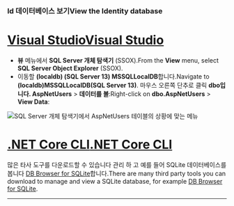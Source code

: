 ### <a name="view-the-identity-database"></a><span data-ttu-id="9241f-101">Id 데이터베이스 보기</span><span class="sxs-lookup"><span data-stu-id="9241f-101">View the Identity database</span></span>

# <a name="visual-studiotabvisual-studio"></a>[<span data-ttu-id="9241f-102">Visual Studio</span><span class="sxs-lookup"><span data-stu-id="9241f-102">Visual Studio</span></span>](#tab/visual-studio) 

* <span data-ttu-id="9241f-103">**뷰** 메뉴에서 **SQL Server 개체 탐색기** (SSOX).</span><span class="sxs-lookup"><span data-stu-id="9241f-103">From the **View** menu, select **SQL Server Object Explorer** (SSOX).</span></span>
* <span data-ttu-id="9241f-104">이동할 **(localdb) (SQL Server 13) MSSQLLocalDB**합니다.</span><span class="sxs-lookup"><span data-stu-id="9241f-104">Navigate to **(localdb)MSSQLLocalDB(SQL Server 13)**.</span></span> <span data-ttu-id="9241f-105">마우스 오른쪽 단추로 클릭 **dbo입니다. AspNetUsers** > **데이터를 볼**:</span><span class="sxs-lookup"><span data-stu-id="9241f-105">Right-click on **dbo.AspNetUsers** > **View Data**:</span></span>

![SQL Server 개체 탐색기에서 AspNetUsers 테이블의 상황에 맞는 메뉴](~/security/authentication/accconfirm/_static/ssox.png)

# <a name="net-core-clitabnetcore-cli"></a>[<span data-ttu-id="9241f-107">.NET Core CLI</span><span class="sxs-lookup"><span data-stu-id="9241f-107">.NET Core CLI</span></span>](#tab/netcore-cli)

<span data-ttu-id="9241f-108">많은 타사 도구를 다운로드할 수 있습니다 관리 하 고 예를 들어 SQLite 데이터베이스를 봅니다 [DB Browser for SQLite](http://sqlitebrowser.org/)합니다.</span><span class="sxs-lookup"><span data-stu-id="9241f-108">There are many third party tools you can download to manage and view a SQLite database, for example [DB Browser for SQLite](http://sqlitebrowser.org/).</span></span>

---